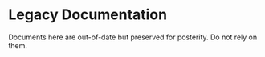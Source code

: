 # Legacy Documentation

Documents here are out-of-date but preserved for posterity.  Do not rely on
them.
